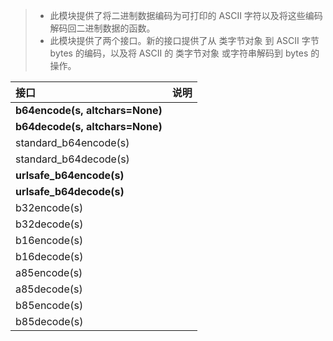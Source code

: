 > - 此模块提供了将二进制数据编码为可打印的 ASCII 字符以及将这些编码解码回二进制数据的函数。
> - 此模块提供了两个接口。新的接口提供了从 类字节对象 到 ASCII 字节 bytes 的编码，以及将 ASCII 的 类字节对象 或字符串解码到 bytes 的操作。

| 接口                            | 说明 |
| :------------------------------ | :--- |
| **b64encode(s, altchars=None)** |      |
| **b64decode(s, altchars=None)** |      |
| standard_b64encode(s)           |      |
| standard_b64decode(s)           |      |
| **urlsafe_b64encode(s)**        |      |
| **urlsafe_b64decode(s)**        |      |
| b32encode(s)                    |      |
| b32decode(s)                    |      |
| b16encode(s)                    |      |
| b16decode(s)                    |      |
| a85encode(s)                    |      |
| a85decode(s)                    |      |
| b85encode(s)                    |      |
| b85decode(s)                    |      |